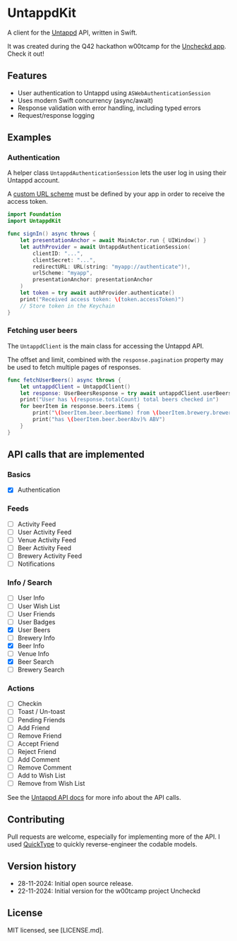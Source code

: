 # UntappdKit

A client for the [Untappd](https://untappd.com/) API, written in Swift.

It was created during the Q42 hackathon w00tcamp for the [Uncheckd app](https://uncheckd.com/). Check it out!

## Features

* User authentication to Untappd using `ASWebAuthenticationSession`
* Uses modern Swift concurrency (async/await)
* Response validation with error handling, including typed errors
* Request/response logging

## Examples

### Authentication

A helper class `UntappdAuthenticationSession` lets the user log in using their Untappd account.

A [custom URL scheme](https://developer.apple.com/documentation/xcode/defining-a-custom-url-scheme-for-your-app) must be defined by your app in order to receive the access token.

```swift
import Foundation
import UntappdKit

func signIn() async throws {
    let presentationAnchor = await MainActor.run { UIWindow() }
    let authProvider = await UntappdAuthenticationSession(
        clientID: "...",
        clientSecret: "...",
        redirectURL: URL(string: "myapp://authenticate")!,
        urlScheme: "myapp",
        presentationAnchor: presentationAnchor
    )
    let token = try await authProvider.authenticate()
    print("Received access token: \(token.accessToken)")
    // Store token in the Keychain
}
```

### Fetching user beers

The `UntappdClient` is the main class for accessing the Untappd API.

The offset and limit, combined with the `response.pagination` property may be used to fetch multiple pages of responses.

```swift
func fetchUserBeers() async throws {
    let untappdClient = UntappdClient()
    let response: UserBeersResponse = try await untappdClient.userBeers(offset: 0, limit: 50)
    print("User has \(response.totalCount) total beers checked in")
    for beerItem in response.beers.items {
        print("\(beerItem.beer.beerName) from \(beerItem.brewery.breweryName)")
        print("has \(beerItem.beer.beerAbv)% ABV")
    }
}
```

## API calls that are implemented

### Basics
- [x] Authentication

### Feeds
- [ ] Activity Feed
- [ ] User Activity Feed
- [ ] Venue Activity Feed
- [ ] Beer Activity Feed
- [ ] Brewery Activity Feed
- [ ] Notifications

### Info / Search
- [ ] User Info
- [ ] User Wish List
- [ ] User Friends
- [ ] User Badges
- [x] User Beers
- [ ] Brewery Info
- [x] Beer Info
- [ ] Venue Info
- [x] Beer Search
- [ ] Brewery Search

### Actions
- [ ] Checkin
- [ ] Toast / Un-toast
- [ ] Pending Friends
- [ ] Add Friend
- [ ] Remove Friend
- [ ] Accept Friend
- [ ] Reject Friend
- [ ] Add Comment
- [ ] Remove Comment
- [ ] Add to Wish List
- [ ] Remove from Wish List

See the [Untappd API docs](https://untappd.com/api/docs) for more info about the API calls.

## Contributing

Pull requests are welcome, especially for implementing more of the API.
I used [QuickType](https://quicktype.io) to quickly reverse-engineer the codable models.

## Version history

- 28-11-2024: Initial open source release.
- 22-11-2024: Initial version for the w00tcamp project Uncheckd

## License

MIT licensed, see [LICENSE.md].

